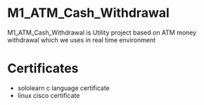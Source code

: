 # M1_ATM_Cash_Withdrawal
M1_ATM_Cash_Withdrawal is Utility project based on ATM money withdrawal which we uses in real time environment
# Certificates

* sololearn c language certificate
* linux cisco certificate
